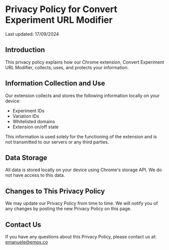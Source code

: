 # Privacy Policy for Convert Experiment URL Modifier

   Last updated: 17/09/2024

   ## Introduction

   This privacy policy explains how our Chrome extension, Convert Experiment URL Modifier, collects, uses, and protects your information.

   ## Information Collection and Use

   Our extension collects and stores the following information locally on your device:
   - Experiment IDs
   - Variation IDs
   - Whitelisted domains
   - Extension on/off state

   This information is used solely for the functioning of the extension and is not transmitted to our servers or any third parties.

   ## Data Storage

   All data is stored locally on your device using Chrome's storage API. We do not have access to this data.

   ## Changes to This Privacy Policy

   We may update our Privacy Policy from time to time. We will notify you of any changes by posting the new Privacy Policy on this page.

   ## Contact Us

   If you have any questions about this Privacy Policy, please contact us at: emanuele@emps.co